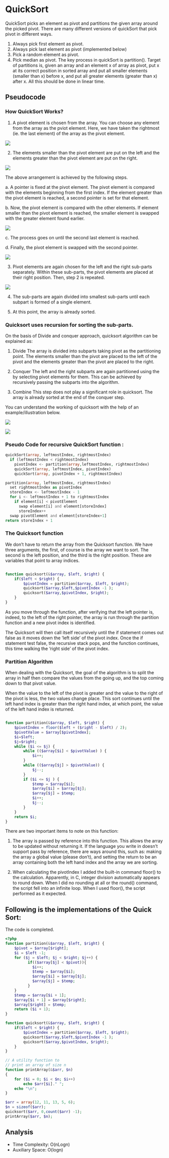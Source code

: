 # QuickSort

QuickSort picks an element as pivot and partitions the given array around the picked pivot. There are many different versions of quickSort that pick pivot in different ways.

1. Always pick first element as pivot.
2. Always pick last element as pivot (implemented below)
3. Pick a random element as pivot.
4. Pick median as pivot.
The key process in quickSort is partition(). Target of partitions is, given an array and an element x of array as pivot, put x at its correct position in sorted array and put all smaller elements (smaller than x) before x, and put all greater elements (greater than x) after x. All this should be done in linear time.

## Pseudocode

### How QuickSort Works?

1. A pivot element is chosen from the array. You can choose any element from the array as the pviot element. Here, we have taken the rightmost (ie. the last element) of the array as the pivot element.

![](./img/quick-sort-0.1_0.png)

2. The elements smaller than the pivot element are put on the left and the elements greater than the pivot element are put on the right.

![](./img/quick-sort-0.2_0.png)

The above arrangement is achieved by the following steps.

a. A pointer is fixed at the pivot element. The pivot element is compared with the elements beginning from the first index. If the element greater than the pivot element is reached, a second pointer is set for that element.
 
b. Now, the pivot element is compared with the other elements. If element smaller than the pivot element is reached, the smaller element is swapped with the greater element found earlier.

![](./img/quick-sort-partition_1.png)

c. The process goes on until the second last element is reached.
 
d. Finally, the pivot element is swapped with the second pointer.

![](./img/quick-sort-0.1-1.png)

3. Pivot elements are again chosen for the left and the right sub-parts separately. Within these sub-parts, the pivot elements are placed at their right position. Then, step 2 is repeated.

![](./img/quick-sort-0.3_0.png)

4. The sub-parts are again divided into smallest sub-parts until each subpart is formed of a single element.
 
5. At this point, the array is already sorted.

### Quicksort uses recursion for sorting the sub-parts.

On the basis of Divide and conquer approach, quicksort algorithm can be explained as:

1. Divide
The array is divided into subparts taking pivot as the partitioning point. The elements smaller than the pivot are placed to the left of the pivot and the elements greater than the pivot are placed to the right.

2. Conquer
The left and the right subparts are again partitioned using the by selecting pivot elements for them. This can be achieved by recursively passing the subparts into the algorithm.

3. Combine
This step does not play a significant role in quicksort. The array is already sorted at the end of the conquer step.


You can understand the working of quicksort with the help of an example/illustration below.

![](./img/quick-sort-0.png)

![](./img/quick-sort-1.png)

### Pseudo Code for recursive QuickSort function :

```php
quickSort(array, leftmostIndex, rightmostIndex)
  if (leftmostIndex < rightmostIndex)
    pivotIndex <- partition(array,leftmostIndex, rightmostIndex)
    quickSort(array, leftmostIndex, pivotIndex)
    quickSort(array, pivotIndex + 1, rightmostIndex)

partition(array, leftmostIndex, rightmostIndex)
  set rightmostIndex as pivotIndex
  storeIndex <- leftmostIndex - 1
  for i <- leftmostIndex + 1 to rightmostIndex
    if element[i] < pivotElement
      swap element[i] and element[storeIndex]
      storeIndex++
  swap pivotElement and element[storeIndex+1]
return storeIndex + 1
```

### The Quicksort function

We don’t have to return the array from the Quicksort function.
We have three arguments, the first, of course is the array we want to sort. The second is the left position, and the third is the right position. These are variables that point to array indices.

```php

function quicksort(&$array, $left, $right) {
    if($left < $right) {
        $pivotIndex = partition($array, $left, $right);
        quicksort($array,$left,$pivotIndex -1 );
        quicksort($array,$pivotIndex, $right);
    }
}

```

As you move through the function, after verifying that the left pointer is, indeed, to the left of the right pointer, the array is run through the partition function and a new pivot index is identified. 

The Quicksort will then call itself recursively until the if statement comes out false as it moves down the ‘left side’ of the pivot index. 
Once the if statement test false, the recursive stack pops, and the function continues, this time walking the ‘right side’ of the pivot index.

### Partition Algorithm

When dealing with the Quicksort, the goal of the algorithm is to split the array in half then compare the values from the going up, and the top coming down to that pivot value. 

When the value to the left of the pivot is greater and the value to the right of the pivot is less, the two values change place. This sort continues until the left hand index is greater than the right hand index, at which point, the value of the left hand index is returned.

```php

function partition(&$array, $left, $right) {
    $pivotIndex = floor($left + ($right - $left) / 2);
    $pivotValue = $array[$pivotIndex];
    $i=$left;
    $j=$right;
    while ($i <= $j) {
        while (($array[$i] < $pivotValue) ) {
            $i++;
        }
        while (($array[$j] > $pivotValue)) {
            $j--;
        }
        if ($i <= $j ) {
            $temp = $array[$i];
            $array[$i] = $array[$j];
            $array[$j] = $temp;
            $i++;
            $j--;
        }
    }
    return $i;
}

```

There are two important items to note on this function:

1. The array is passed by reference into this function. This allows the array to be updated without returning it. If the language you write in doesn’t support pass by reference, there are ways around this, such as: making the array a global value (please don’t), and setting the return to be an array containing both the left hand index and the array we are sorting.

2. When calculating the pivotIndex I added the built-in command floor() to the calculation. Apparently, in C, integer division automatically appears to round down. When I did no rounding at all or the round() command, the script fell into an infinite loop. When I used floor(), the script performed as it expected.

## Following is the implementations of the Quick Sort:

The code is completed.

```php
<?php 
function partition(&$array, $left, $right) {
    $pivot = $array[$right];
    $i = $left -1;
    for ($j = $left; $j < $right; $j++) {
          if(($array[$j] < $pivot)){
            $i++;
            $temp = $array[$i];
            $array[$i] = $array[$j];
            $array[$j] = $temp;
          }
    }
    $temp = $array[$i + 1];
    $array[$i + 1] = $array[$right];
    $array[$right] = $temp;
    return ($i + 1);
}

function quicksort(&$array, $left, $right) {
    if($left < $right) {
        $pivotIndex = partition($array, $left, $right);
        quicksort($array,$left,$pivotIndex -1 );
        quicksort($array,$pivotIndex, $right);
    }
}

// A utility function to 
// print an array of size n 
function printArray(&$arr, $n) 
{ 
    for ($i = 0; $i < $n; $i++) 
        echo $arr[$i]." "; 
    echo "\n"; 
} 

$arr = array(12, 11, 13, 5, 6); 
$n = sizeof($arr); 
quicksort($arr, 0,count($arr) -1);
printArray($arr, $n); 
```
## Analysis

- Time Complexity: O(nLogn)
- Auxiliary Space: O(logn)
